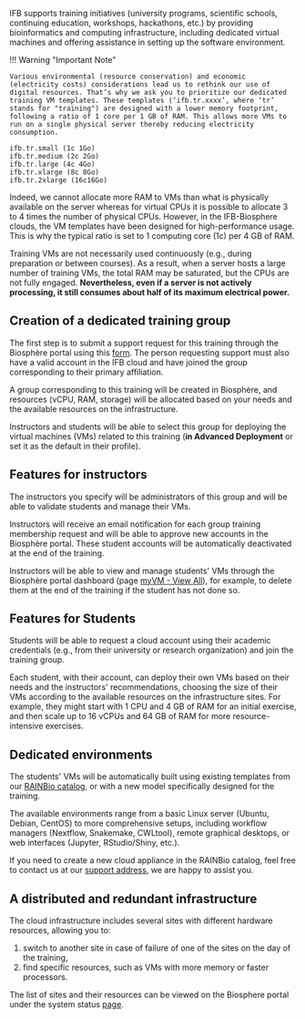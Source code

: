 IFB supports training initiatives (university programs, scientific schools, continuing education, workshops, hackathons, etc.) by providing bioinformatics and computing infrastructure, including dedicated virtual machines and offering assistance in setting up the software environment.

!!! Warning "Important Note"

    Various environmental (resource conservation) and economic (electricity costs) considerations lead us to rethink our use of digital resources. That’s why we ask you to prioritize our dedicated training VM templates. These templates (‘ifb.tr.xxxx’, where ‘tr’ stands for "training") are designed with a lower memory footprint, following a ratio of 1 core per 1 GB of RAM. This allows more VMs to run on a single physical server thereby reducing electricity consumption.

```
ifb.tr.small (1c 1Go)
ifb.tr.medium (2c 2Go)
ifb.tr.large (4c 4Go)
ifb.tr.xlarge (8c 8Go)
ifb.tr.2xlarge (16c16Go)
```

Indeed, we cannot allocate more RAM to VMs than what is physically available on the server whereas for virtual CPUs it is possible to allocate 3 to 4 times the number of physical CPUs. However, in the IFB-Biosphere clouds, the VM templates have been designed for high-performance usage. This is why the typical ratio is set to 1 computing core (1c) per 4 GB of RAM.

Training VMs are not necessarily used continuously (e.g., during preparation or between courses). As a result, when a server hosts a large number of training VMs, the total RAM may be saturated, but the CPUs are not fully engaged. **Nevertheless, even if a server is not actively processing, it still consumes about half of its maximum electrical power.**

## Creation of a dedicated training group

The first step is to submit a support request for this training through the Biosphère portal using this
[form](https://biosphere.france-bioinformatique.fr/cloudweb_account/groups/create?type_of_group=2). The person requesting support must also have a valid account in the IFB cloud and have joined the group corresponding to their primary affiliation.

A group corresponding to this training will be created in Biosphère, and resources (vCPU, RAM, storage) will be allocated based on your needs and the available resources on the infrastructure.

Instructors and students will be able to select this group for deploying the virtual machines (VMs) related to this training (**in Advanced Deployment** or set it as the default in their profile).

## Features for instructors

The instructors you specify will be administrators of this group and will be able to validate students and manage their VMs.

Instructors will receive an email notification for each group training membership request and will be able to approve new accounts in the Biosphère portal. These student accounts will be automatically deactivated at the end of the training.

Instructors will be able to view and manage students' VMs through the Biosphère portal dashboard (page [myVM - View All](https://biosphere.france-bioinformatique.fr/monitor)), for example, to delete them at the end of the training if the student has not done so.

## Features for Students

Students will be able to request a cloud account using their academic credentials (e.g., from their university or research organization) and join the training group.

Each student, with their account, can deploy their own VMs based on their needs and the instructors' recommendations, choosing the size of their VMs according to the available resources on the infrastructure sites. For example, they might start with 1 CPU and 4 GB of RAM for an initial exercise, and then scale up to 16 vCPUs and 64 GB of RAM for more resource-intensive exercises.

## Dedicated environments

The students' VMs will be automatically built using existing templates from our [RAINBio catalog](https://biosphere.france-bioinformatique.fr/catalogue), or with a new model specifically designed for the training.

The available environments range from a basic Linux server (Ubuntu, Debian, CentOS) to more comprehensive setups, including workflow managers (Nextflow, Snakemake, CWLtool), remote graphical desktops, or web interfaces (Jupyter, RStudio/Shiny, etc.).

If you need to create a new cloud appliance in the RAINBio catalog, feel free to contact us at our [support address](mailto:biosphere-support@genouest.org), we are happy to assist you.

## A distributed and redundant infrastructure

The cloud infrastructure includes several sites with different hardware resources, allowing you to:

1. switch to another site in case of failure of one of the sites on the day of the training,
2. find specific resources, such as VMs with more memory or faster processors.

The list of sites and their resources can be viewed on the Biosphere portal under the system status [page](https://biosphere.france-bioinformatique.fr/cloud/system_status).